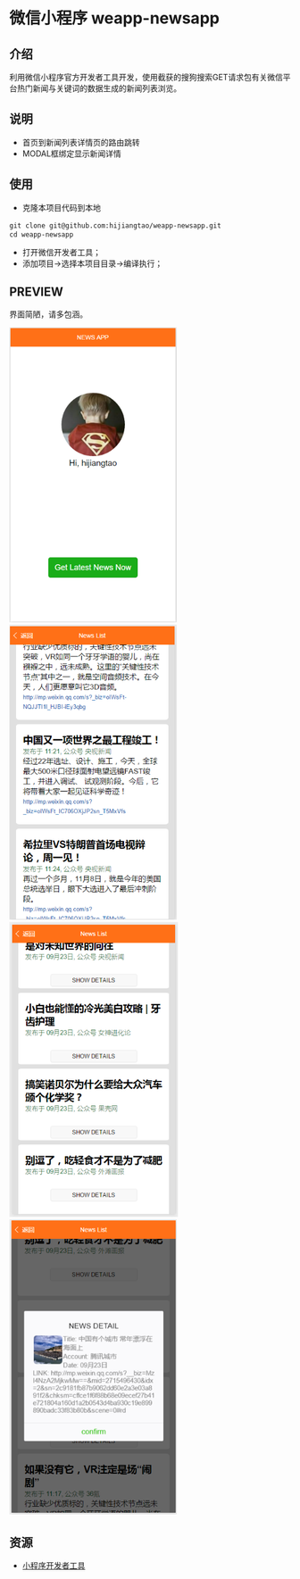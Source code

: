 # 微信小程序 weapp-newsapp

## 介绍

利用微信小程序官方开发者工具开发，使用截获的搜狗搜索GET请求包有关微信平台热门新闻与关键词的数据生成的新闻列表浏览。

## 说明

* 首页到新闻列表详情页的路由跳转
* MODAL框绑定显示新闻详情

## 使用

* 克隆本项目代码到本地

```
git clone git@github.com:hijiangtao/weapp-newsapp.git
cd weapp-newsapp
```

* 打开微信开发者工具；
* 添加项目->选择本项目目录->编译执行；

## PREVIEW

界面简陋，请多包涵。

![](/preview/preview-1.png)
![](/preview/preview-2.png)
![](/preview/preview-3.png)
![](/preview/preview-4.png)

## 资源

* [小程序开发者工具](https://mp.weixin.qq.com/debug/wxadoc/dev/devtools/download.html)